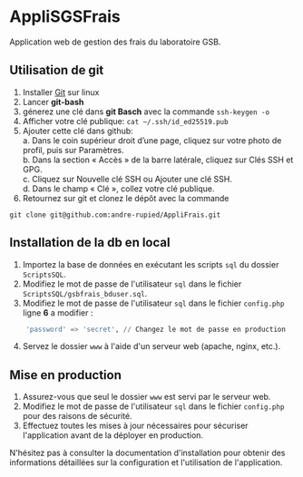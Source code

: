 # AppliSGSFrais

Application web de gestion des frais du laboratoire GSB.

## Utilisation de git
1.   Installer [Git](https://git-scm.com/download/linux) sur linux
2.    Lancer __**git-bash**__
3. génerez une clé dans **git Basch** avec la commande `ssh-keygen -o`
4. Afficher votre clé publique: `cat ~/.ssh/id_ed25519.pub`
5. Ajouter cette clé dans github:<br>
    a. Dans le coin supérieur droit d’une page, cliquez sur votre photo de profil, puis sur Paramètres.<br>
    b. Dans la section « Accès » de la barre latérale, cliquez sur Clés SSH et GPG.<br>
    c. Cliquez sur Nouvelle clé SSH ou Ajouter une clé SSH.<br>
    d. Dans le champ « Clé », collez votre clé publique.
6. Retournez sur git et clonez le dépôt avec la commande 
```
git clone git@github.com:andre-rupied/AppliFrais.git
```

## Installation de la db en local
1. Importez la base de données en exécutant les scripts `sql` du dossier `ScriptsSQL`.
2. Modifiez le mot de passe de l'utilisateur `sql` dans le fichier `ScriptsSQL/gsbfrais_bduser.sql`.
3. Modifiez le mot de passe de l'utilisateur `sql` dans le fichier `config.php` <br>ligne **6** a modifier : 
```sql
    'password' => 'secret', // Changez le mot de passe en production
```
4. Servez le dossier `www` à l'aide d'un serveur web (apache, nginx, etc.).

## Mise en production
1. Assurez-vous que seul le dossier `www` est servi par le serveur web.
2. Modifiez le mot de passe de l'utilisateur `sql` dans le fichier `config.php` pour des raisons de sécurité.
3. Effectuez toutes les mises à jour nécessaires pour sécuriser l'application avant de la déployer en production.

N'hésitez pas à consulter la documentation d'installation pour obtenir des informations détaillées sur la configuration et l'utilisation de l'application.